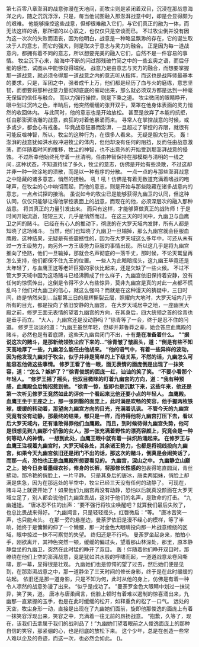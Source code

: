 第七百零八章澎湃的战意弥漫在天地间，而牧尘则是紧闭着双目，沉浸在那战意海洋之内，随之沉沉浮浮，只是，每当他试图融入那澎湃战意中时，却是会显得颇为的艰难。
他能够操控这些战意，但却很难融入它们，与它们真正的融为一体，而无法这样的话，那所谓的以心驭之，也仅仅只是空谈而已。
不过牧尘倒并没有因为这一次次的失败而沮丧，因为他明白，战意是一种略显飘渺的存在，它的诞生取决于人的意志，而它的强大，则是取决于意志与灵力的融合。
正是因为每一道战意内，都拥有着不同的意志，所以想要完美的融入它们，自然不是一件容易的事情。
牧尘沉下心来，脑海中不断的闪过那残破竹简之中的一些玄奥之语，而后仔细的感悟，试图从中能够窥得端倪。
战意乃是由意志与灵力的融合，而想要掌握那一道战意，就必须令得那一道战意之内的意志听从指挥，而这也是战阵师最基本的要求，只是，军团之中，强者成千上万，他们都是经历了血与火的磨练，意志坚韧，而想要将那种战意力量彻彻底底的催动出来，那么就必须双方都是达到一种毫无保留的信任与融合。
而以力强行操控，则是下乘之道。
牧尘微闭的眼睛睁开，眼中划过沉吟之色，半晌后，他突然缓缓的张开双手，笼罩在他身体表面的灵力悄然的收回体内。
与此同时，他的意志也是开始放松。
甚至是放弃了本能的抗拒，任由那澎湃浩瀚的战意，疯狂的对着他暴涌而来。
寻常人在掌控战意的时候，或多或少，都会心有戒备。
毕竟战意狂暴而澎湃，一旦超过了掌控的界限，就很有可能反噬神智，所以，牧尘的这种行为，在很多人看来。
无疑是胆大包天。
轰！澎湃的战意犹如洪水般冲进牧尘的体内，但他却没有任何的阻挡，反而任由战意激荡，而伴随着时间的推移，牧尘的神智，也不出意外的开始受到那澎湃战意的侵蚀。
不过所幸他始终死守着一丝清明，任由神智保持在那模糊与清明的一线之间…这种状态，不知道持续了多久，牧尘的意志，仿佛是开始有些涣散，不过这却并非一种一败涂地的溃散，而是以一种有序的分散。
一点一点的与那些澎湃战意之中隐藏的诸多意志，悄然的接触。
吼！吼！仿佛是有着无数道充满着嗜战的咆哮声，在牧尘的心中响彻而起，而他的意志，则是开始与那些隐藏在诸多战意内的意志，一点点试探的接洽。
虽说如今的牧尘已是能够获得九幽卫的认同，但这种认同，仅仅只能够让得他掌控表面上的战意，而现在的他，必须深层次的融入那种战意。
将其真正的力量引发出来。
而只有这样，才能够算做真正的战阵师！于是时间开始流逝，短短三天，几乎是悄然而过。
在这三天的时间中，九幽卫与血鹰卫之间的赌斗。
已经在有心人的推动下，彻底的在大罗天域内发酵，所有人都是知晓了这场赌斗。
当然，他们也知晓了九幽卫一旦输掉，那么九幽宫就会臣服血鹰殿，这种结果，无疑是有些震撼性的，因为在大罗天域这么多年中，可还从未有过一方王级势力，向另外一方王级势力臣服的事情出现。
所以这几乎是将九幽宫推向了绝路，他们一旦输掉，那就会名声彻底的一落千丈，那时候，不论天鹫皇再怎么支持，他们都保不住九王的位置。
一些人为此暗暗摇头，这九幽王毕竟还是太年轻了，与血鹰王这等老奸巨猾的家伙比起来，还是欠缺了一些火候。
不过不管大罗天域中因为这场赌斗已经沸腾成了什么样子，九幽宫依旧保持着安静，没有任何的惊慌传出，这倒是令得不少人有些惊异，莫非九幽宫是真的对此一点都不慌乱吗？他们对九幽卫的信心，就这么强吗？而就是在这种漫天的猜疑中，三日时间，终是悄然来到…当那第三日的晨辉撕裂云层，照耀向大地时，大罗天域内几乎所有的目光，都是投向了依旧安静的九幽宫。
在大罗天域居中之地，一座幽黑大殿之前，修罗王面无表情的望着九幽宫的方向，在其身后，四大统领之首的徐青也是垂手而立。
“大人，九幽宫还是没动静吗？”徐青等了一会，终于是忍不住的问道。
修罗王淡淡的道：“九幽王虽然年轻，但却并非鲁莽之辈，她会答应血鹰殿的赌斗，必然也是有着底牌，这些天九幽宫闭门不出，十有**是在准备着什么。
”“据说这次的赌斗，是那新统领牧尘应下来的…”徐青皱了皱眉头，道：“倒是有些不知天高地厚了一些，九幽怎么能任由他胡来。
”他的语气中，有着一些异样的波动，因为他发现九幽对于牧尘，似乎并非是简单的上下级关系，不然的话，九幽怎么可能容忍他做这些事情。
修罗王看了他一眼，面无表情的面庞倒是出现了一抹笑容，道：“怎么？嫉妒了？”徐青俊朗的面庞一红，讪讪的笑了笑。
“不要小看那个年轻人。
”修罗王摇了摇头，他双目微眯的盯着九幽宫的方向，道：“我有种预感，血鹰殿会后悔招惹到他。
”徐青一惊，旋即也是沉默下来，这些年来，他还是第一次听见修罗王竟然如此的评价一个看起来比他还要小点的年轻人。
血鹰殿。
血鹰王坐于王座之上，那一张阴翳的面庞上，此时满是欢畅的笑容，他手握两枚铁球，缓缓的转动着，那望向九幽宫方向的目光，充满着讥讽。
不管今天的九幽宫究竟有没有动静，那最终的结果，都只是一样，而待得他将九幽宫打压下去，看以后大罗天域内，还有谁敢得罪他们血鹰殿。
而且，到时候待得九幽宫失势，他可是很想见到九幽那个骄傲的女人，那一张充满着野性的漂亮容颜上，究竟会是一种何等动人的神情。
一想到此处，血鹰王眼中就有着一抹炽热涌起来。
在修罗王与血鹰王注视着九幽宫时，大罗天域各处，其余诸王势力，也都是将视线投向九幽宫，如果今天九幽宫依旧还是闭门不出的话，那这次的赌斗，倒真是会闹笑话了，而那一点，恐怕也正是血鹰殿所想要看见的。
九幽宫，深山之中。
九幽静立山巅之上，她今日身着墨绿衣衫，修身的长裤，将那修长性感的**包裹得笔直圆润，青丝拂动，那冷艳的俏脸上，一片平静。
只是其身后的唐冰，唐柔两姐妹，俏脸上却满是焦急，因为在那远处的半空中，牧尘已经三天没有任何的动静了。
可现在，赌斗马上就要开始了！如果他们九幽宫再没有动静，恐怕以后就真没颜面在大罗天域立足了，别人都会说他们九幽宫畏战，这对于他们的名声，是致命的打击。
“九幽姐姐。
”唐冰忍不住的出声：“要不强行将牧尘唤醒吧？就算我们最后失败了，也总比畏战来得好。
”九幽闻言，只是轻轻摇头，红唇微启：“等。
”唐冰苦笑一声，也只能点头。
在那一旁的悬崖边，曼荼罗依旧是漫不经心的模样，等了半晌，她终于是慵懒的伸了一个懒腰，那一对金色大眼睛投向那一片战意缭绕的区域，眼中掠过一抹不可察觉的失望。
终归还是不行吗。
曼荼罗坐起身来，拍拍小手，刚欲离开，其神色突然一顿，缓缓的偏过头，望着那山林深处，那里，原本静静盘坐的九幽卫，突然在此时猛的睁开了双目。
轰！伴随着他们睁开双目时，那缭绕在他们上空的澎湃战意，竟是犹如洪水般的呼啸而起，一道道战意龙卷风嘶啸，那一幕，显得很是壮观。
九幽她们也是惊愕的望了过去，然后她们便是见到，在那澎湃战意之中，那一道静坐了三天时间的修长身影，终于是在此时缓缓的站起。
依旧还是那一道身影，只是不知为何，此时从他的身上，仿佛是有着一种令人凛然的战意弥漫了出来。
“似乎是成功了。
”曼荼罗金色大眼睛中划过一抹诧异，笑了笑，道。
唐冰与唐柔闻言，俏脸上顿时有着难以遏制的惊喜涌出来，九幽那一直紧握的玉手，也是在此时缓缓的松开，如释重负的松了一口气。
远处的天空，牧尘身形一动，直接是出现在了九幽她们面前，旋即他那俊逸的面庞上有着一抹笑容浮现出来，笑容之中，充满着一往无前的昂扬战意。
“抱歉，久等了，现在，该我们去拿属于我们的战利品了！”九幽她们望着眼前之人俊逸面庞上的那种自信的笑容，那紧绷的心，也是彻底的放松下来。
这个少年，总是在创造一些常人难以企及的奇迹，而这一次，也必然会如此。
()。
